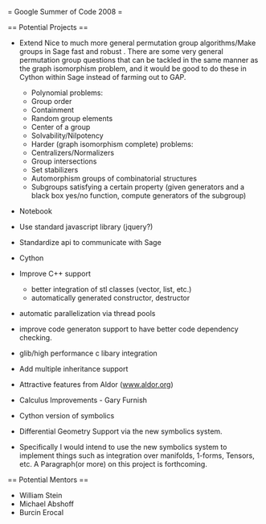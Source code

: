 = Google Summer of Code 2008 =


== Potential Projects ==

 * Extend Nice to much more general permutation group algorithms/Make groups in Sage fast and robust
   . There are some very general permutation group questions that can be tackled in the same manner as the graph isomorphism problem, and it would be good to do these in Cython within Sage instead of farming out to GAP.
   * Polynomial problems:
    * Group order
    * Containment
    * Random group elements
    * Center of a group
    * Solvability/Nilpotency
   * Harder (graph isomorphism complete) problems:
    * Centralizers/Normalizers
    * Group intersections
    * Set stabilizers
    * Automorphism groups of combinatorial structures
    * Subgroups satisfying a certain property (given generators and a black box yes/no function, compute generators of the subgroup)


 * Notebook
  * Use standard javascript library (jquery?)
  * Standardize api to communicate with Sage

 * Cython
  * Improve C++ support
    * better integration of stl classes (vector, list, etc.)
    * automatically generated constructor, destructor
  * automatic parallelization via thread pools
  * improve code generaton support to have better code dependency checking.
  * glib/high performance c libary integration
  * Add multiple inheritance support
  * Attractive features from Aldor (www.aldor.org)
 * Calculus Improvements - Gary Furnish
  * Cython version of symbolics
  * Differential Geometry Support via the new symbolics system.
  * Specifically I would intend to use the new symbolics system to implement things such as integration over manifolds, 1-forms, Tensors, etc.  A Paragraph(or more) on this project is forthcoming.  

== Potential Mentors ==
 * William Stein
 * Michael Abshoff
 * Burcin Erocal
